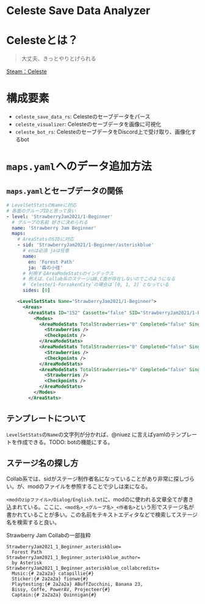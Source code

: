 # Celeste Save Data Analyzer

# Celesteとは？

> 大丈夫、きっとやりとげられる

[Steam：Celeste](https://store.steampowered.com/app/504230/Celeste/?l=japanese)

# 構成要素

- `celeste_save_data_rs`: Celesteのセーブデータをパース
- `celeste_visualizer`: Celesteのセーブデータを画像に可視化
- `celeste_bot_rs`: CelesteのセーブデータをDiscord上で受け取り、画像化するbot

# `maps.yaml`へのデータ追加方法

## `maps.yaml`とセーブデータの関係

```yaml
# LevelSetStatsのNameに対応
# 各面のグループIDと思って良い
- level: 'StrawberryJam2021/1-Beginner' 
  # グループの名前 好きに決められる
  name: 'Strawberry Jam Beginner' 
  maps:
    # AreaStatsのSIDに対応
    - sid: 'StrawberryJam2021/1-Beginner/asteriskblue'
      # enは必須 jaは任意
      name:
        en: 'Forest Path'
        ja: '森の小径'
      # 利用するAreaModeStatsのインデックス
      # 例えば、Collab系のステージはB,C面が存在しないのでこのようになる
      # `Celeste/1-ForsakenCity`の場合は`[0, 1, 2]`となっている
      sides: [0]
```

```xml
    <LevelSetStats Name="StrawberryJam2021/1-Beginner">
      <Areas>
        <AreaStats ID="152" Cassette="false" SID="StrawberryJam2021/1-Beginner/asteriskblue">
          <Modes>
            <AreaModeStats TotalStrawberries="0" Completed="false" SingleRunCompleted="false" FullClear="false" Deaths="0" TimePlayed="0" BestTime="0" BestFullClearTime="0" BestDashes="0" BestDeaths="0" HeartGem="false">
              <Strawberries />
              <Checkpoints />
            </AreaModeStats>
            <AreaModeStats TotalStrawberries="0" Completed="false" SingleRunCompleted="false" FullClear="false" Deaths="0" TimePlayed="0" BestTime="0" BestFullClearTime="0" BestDashes="0" BestDeaths="0" HeartGem="false">
              <Strawberries />
              <Checkpoints />
            </AreaModeStats>
            <AreaModeStats TotalStrawberries="0" Completed="false" SingleRunCompleted="false" FullClear="false" Deaths="0" TimePlayed="0" BestTime="0" BestFullClearTime="0" BestDashes="0" BestDeaths="0" HeartGem="false">
              <Strawberries />
              <Checkpoints />
            </AreaModeStats>
          </Modes>
        </AreaStats>
```

## テンプレートについて

`LevelSetStats`の`Name`の文字列が分かれば、@niuez に言えばyamlのテンプレートを作成できる。TODO: botの機能にする。

## ステージ名の探し方

Collab系では、sidがステージ制作者名になっていることがあり非常に探しづらい。が、modのファイルを参照することで少しは楽になる。

`<modのzipファイル>/Dialog/English.txt`に、modのに使われる文章全てが書き込まれている。ここに、`<mod名>_<グループ名>_<作者名>`という形でステージ名が書かれていることが多い。この名前をテキストエディタなどで検索してステージ名を検索すると良い。

Strawberry Jam Collabの一部抜粋

```
StrawberryJam2021_1_Beginner_asteriskblue=
  Forest Path
StrawberryJam2021_1_Beginner_asteriskblue_author=
  by Asterisk
StrawberryJam2021_1_Beginner_asteriskblue_collabcredits=
  Music:{# 2a2a2a} catapillie{#}
  Sticker:{# 2a2a2a} fionwe{#}
  Playtesting:{# 2a2a2a} ABuffZucchini, Banana 23,
  Bissy, Coffe, PowerAV, Projecteer{#}
  Captain:{# 2a2a2a} Quinnigan{#}
```